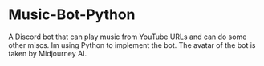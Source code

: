 # Music-Bot-Python
A Discord bot that can play music from YouTube URLs and can do some other miscs. Im using Python to implement the bot. The avatar of the bot is taken by Midjourney AI.
